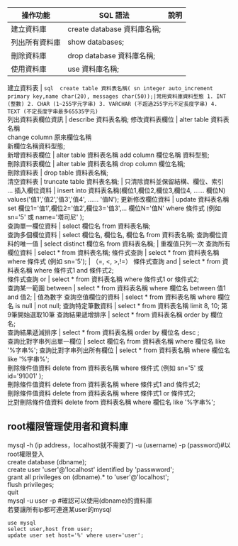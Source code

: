 操作功能 | SQL 語法 | 說明
|--- |---|---|
建立資料庫 | create database 資料庫名稱; 	
列出所有資料庫 | show databases;	
刪除資料庫 | drop database 資料庫名稱;	
使用資料庫 | use 資料庫名稱;	

建立資料表 | 
    ```sql 
    create table 資料表名稱(
    sn integer auto_increment primary key,name char(20),
    messages char(50));|常用資料庫資料型態
    1. INT (整數)
    2. CHAR (1~255字元字串)
    3. VARCHAR (不超過255字元不定長度字串)
    4. TEXT (不定長度字串最多65535字元) 
    ```        
列出資料表欄位資訊 | describe 資料表名稱;	
修改資料表欄位 | alter table 資料表名稱<br>change column 原來欄位名稱<br>新欄位名稱資料型態;	
新增資料表欄位 | alter table 資料表名稱 add column 欄位名稱 資料型態;	
刪除資料表欄位 | alter table 資料表名稱 drop column 欄位名稱;	
刪除資料表 | drop table 資料表名稱;	
清空資料表 | truncate table 資料表名稱; | 只清除資料並保留結構、欄位、索引 …
插入欄位資料 | insert into 資料表名稱(欄位1,欄位2,欄位3,欄位4, ...... 欄位N)
              values('值1','值2','值3','值4', ...... '值N');	
更新修改欄位資料 | update 資料表名稱 set 欄位1='值1',欄位2='值2',欄位3='值3',... 欄位N='值N'
                 where 條件式 (例如 sn='5' 或 name='塔司尼' );	
查詢單一欄位資料 | select 欄位名 from 資料表名稱;	
查詢多個欄位資料 | select 欄位名, 欄位名, 欄位名 from 資料表名稱;	
查詢欄位資料的唯一值 | select distinct 欄位名 from 資料表名稱; | 重複值只列一次
查詢所有欄位資料 | select * from 資料表名稱;	
條件式查詢 | select * from 資料表名稱 where 條件式 (例如 sn='5'); | （=, <, >,!=）
條件式查詢 and | select * from 資料表名稱 where 條件式1 and 條件式2;	
條件式查詢 or | select * from 資料表名稱 where 條件式1 or 條件式2;	
查詢某一範圍 between | select * from 資料表名稱 where 欄位名 between 值1 and 值2; | 值為數字
查詢空值欄位的資料 | select * from 資料表名稱 where 欄位名 is null | not null;
查詢特定筆數資料 | select * from 資料表名稱 limit 8, 10;	第9筆開始選取10筆
查詢結果遞增排序 | select * from 資料表名稱 order by 欄位名;	
查詢結果遞減排序 | select * from 資料表名稱 order by 欄位名 desc ;	
查詢比對字串列出單一欄位 | select 欄位名 from 資料表名稱 where 欄位名 like '%字串%';	
查詢比對字串列出所有欄位 | select * from 資料表名稱 where 欄位名 like '%字串%';	
刪除條件值資料	delete from 資料表名稱 where 條件式 (例如 sn='5' 或 id='91001' );	
刪除條件值資料	delete from 資料表名稱 where 條件式1 
and 條件式2;	
刪除條件值資料	delete from 資料表名稱 where 條件式1 or 條件式2;	
比對刪除條件值資料	delete from 資料表名稱 where 欄位名 like '%字串%';	

## root權限管理使用者和資料庫
mysql -h (ip address，localhost就不需要了) -u (username) -p (password)#以root權限登入<br>
create database (dbname);<br>
create user 'user'@'localhost' identified by 'passwword';<br>
grant all privileges on (dbname).* to 'user'@'localhost';<br>
flush privileges;<br>
quit<br>
mysql -u user -p #確認可以使用(dbname)的資料庫<br> 
若要讓所有ip都可連進某user的mysql<br>
```
use mysql
select user,host from user;
update user set host='%' where user='user';
```

